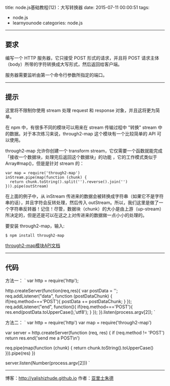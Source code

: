 title: node.js基础教程(12)：大写转换器
date: 2015-07-11 00:00:51
tags:
- node.js
- learnyounode
categories: node.js
---

## 要求

编写一个 HTTP 服务器，它只接受 POST 形式的请求，并且将 POST 请求主体（body）所带的字符转换成大写形式，然后返回给客户端。

服务器需要监听由第一个命令行参数所指定的端口。

-------------------------------------------------------------------------------
<!-- more -->
## 提示

这里将不限制你使用 stream 处理 request 和 response 对象，并且这将更为简单。

在 npm 中，有很多不同的模块可以用来在 stream 传输过程中 "转换" stream 中的数据。对于本次练习来说，through2-map 这个模块有一个比较简单的 API 可以使用。

through2-map 允许你创建一个 transform stream，它仅需要一个函数就能完成「接收一个数据块，处理完后返回这个数据块」的功能 ，它的工作模式类似于 Array#map()，但是是针对 stream 的：

    var map = require('through2-map')
    inStream.pipe(map(function (chunk) {
      return chunk.toString().split('').reverse().join('')
    })).pipe(outStream)

在上面的例子中，从 inStream 传进来的数据会被转换成字符串（如果它不是字符串的话），并且字符会反转处理，然后传入 outStream。所以，我们这里是做了一个字符串反转器！记住！尽管，数据块（chunk）的大小是由上游（up-stream）所决定的，但是还是可以在这之上对传进来的数据做一点小小的处理的。

要安装 through2-map，输入:

    $ npm install through2-map

[through2-map模块API文档](https://github.com/brycebaril/through2-map) 

-------------------------------------------------------------------------------

## 代码

方法一：
`
var http = require('http');

http.createServer(function(req,res){
    var postData = '';
    req.addListener("data", function (postDataChunk) {
        if(req.method==='POST'){
            postData += postDataChunk;
        }
    });
    req.addListener("end", function(){
        if(req.method==='POST'){
            res.end(postData.toUpperCase(),'utf8');
        }
    });
}).listen(process.argv[2]);
`

方法二：
`
var http = require('http')
var map = require('through2-map')

var server = http.createServer(function (req, res) {
  if (req.method != 'POST')
    return res.end('send me a POST\n')

  req.pipe(map(function (chunk) {
    return chunk.toString().toUpperCase()
  })).pipe(res)
})

server.listen(Number(process.argv[2]))
`


- - - 
博客：http://yalishizhude.github.io
作者：[亚里士朱德](http://yalishizhude.github.io/about/)